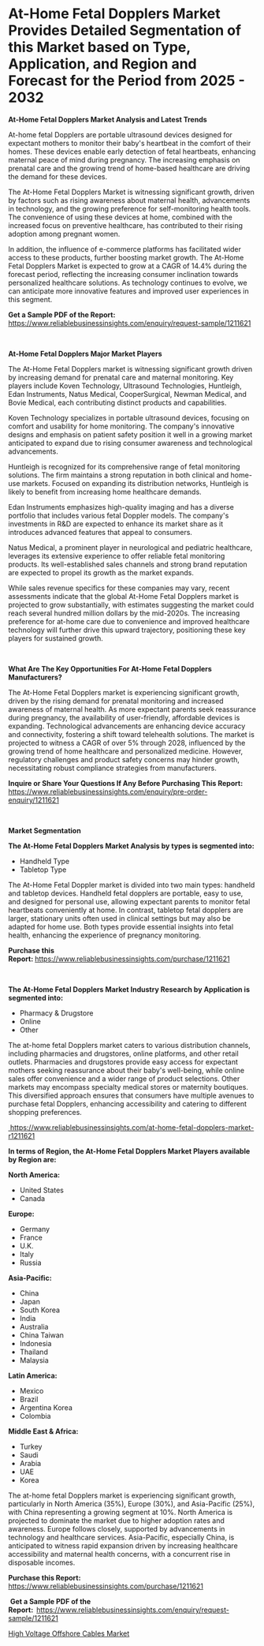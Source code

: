 <p><h1>At-Home Fetal Dopplers Market Provides Detailed Segmentation of this Market based on Type, Application, and Region and Forecast for the Period from 2025 - 2032</h1></p><p><strong>At-Home Fetal Dopplers Market Analysis and Latest Trends</strong></p>
<p><p>At-home fetal Dopplers are portable ultrasound devices designed for expectant mothers to monitor their baby's heartbeat in the comfort of their homes. These devices enable early detection of fetal heartbeats, enhancing maternal peace of mind during pregnancy. The increasing emphasis on prenatal care and the growing trend of home-based healthcare are driving the demand for these devices.</p><p>The At-Home Fetal Dopplers Market is witnessing significant growth, driven by factors such as rising awareness about maternal health, advancements in technology, and the growing preference for self-monitoring health tools. The convenience of using these devices at home, combined with the increased focus on preventive healthcare, has contributed to their rising adoption among pregnant women.</p><p>In addition, the influence of e-commerce platforms has facilitated wider access to these products, further boosting market growth. The At-Home Fetal Dopplers Market is expected to grow at a CAGR of 14.4% during the forecast period, reflecting the increasing consumer inclination towards personalized healthcare solutions. As technology continues to evolve, we can anticipate more innovative features and improved user experiences in this segment.</p></p>
<p><strong>Get a Sample PDF of the Report:&nbsp;</strong> <a href="https://www.reliablebusinessinsights.com/enquiry/request-sample/1211621?utm_campaign=2734&utm_medium=2&utm_source=Github&utm_content=ia&utm_term=24032025&utm_id=at-home-fetal-dopplers">https://www.reliablebusinessinsights.com/enquiry/request-sample/1211621</a></p>
<p>&nbsp;</p>
<p><strong>At-Home Fetal Dopplers Major Market Players</strong></p>
<p><p>The At-Home Fetal Dopplers market is witnessing significant growth driven by increasing demand for prenatal care and maternal monitoring. Key players include Koven Technology, Ultrasound Technologies, Huntleigh, Edan Instruments, Natus Medical, CooperSurgical, Newman Medical, and Bovie Medical, each contributing distinct products and capabilities.</p><p>Koven Technology specializes in portable ultrasound devices, focusing on comfort and usability for home monitoring. The company's innovative designs and emphasis on patient safety position it well in a growing market anticipated to expand due to rising consumer awareness and technological advancements.</p><p>Huntleigh is recognized for its comprehensive range of fetal monitoring solutions. The firm maintains a strong reputation in both clinical and home-use markets. Focused on expanding its distribution networks, Huntleigh is likely to benefit from increasing home healthcare demands.</p><p>Edan Instruments emphasizes high-quality imaging and has a diverse portfolio that includes various fetal Doppler models. The company's investments in R&D are expected to enhance its market share as it introduces advanced features that appeal to consumers.</p><p>Natus Medical, a prominent player in neurological and pediatric healthcare, leverages its extensive experience to offer reliable fetal monitoring products. Its well-established sales channels and strong brand reputation are expected to propel its growth as the market expands.</p><p>While sales revenue specifics for these companies may vary, recent assessments indicate that the global At-Home Fetal Dopplers market is projected to grow substantially, with estimates suggesting the market could reach several hundred million dollars by the mid-2020s. The increasing preference for at-home care due to convenience and improved healthcare technology will further drive this upward trajectory, positioning these key players for sustained growth.</p></p>
<p>&nbsp;</p>
<p><strong>What Are The Key Opportunities For At-Home Fetal Dopplers Manufacturers?</strong></p>
<p><p>The At-Home Fetal Dopplers market is experiencing significant growth, driven by the rising demand for prenatal monitoring and increased awareness of maternal health. As more expectant parents seek reassurance during pregnancy, the availability of user-friendly, affordable devices is expanding. Technological advancements are enhancing device accuracy and connectivity, fostering a shift toward telehealth solutions. The market is projected to witness a CAGR of over 5% through 2028, influenced by the growing trend of home healthcare and personalized medicine. However, regulatory challenges and product safety concerns may hinder growth, necessitating robust compliance strategies from manufacturers.</p></p>
<p><strong>Inquire or Share Your Questions If Any Before Purchasing This Report:</strong> <a href="https://www.reliablebusinessinsights.com/enquiry/pre-order-enquiry/1211621?utm_campaign=2734&utm_medium=2&utm_source=Github&utm_content=ia&utm_term=24032025&utm_id=at-home-fetal-dopplers">https://www.reliablebusinessinsights.com/enquiry/pre-order-enquiry/1211621</a></p>
<p>&nbsp;</p>
<p><strong>Market Segmentation</strong></p>
<p><strong>The At-Home Fetal Dopplers Market Analysis by types is segmented into:</strong></p>
<p><ul><li>Handheld Type</li><li>Tabletop Type</li></ul></p>
<p><p>The At-Home Fetal Doppler market is divided into two main types: handheld and tabletop devices. Handheld fetal dopplers are portable, easy to use, and designed for personal use, allowing expectant parents to monitor fetal heartbeats conveniently at home. In contrast, tabletop fetal dopplers are larger, stationary units often used in clinical settings but may also be adapted for home use. Both types provide essential insights into fetal health, enhancing the experience of pregnancy monitoring.</p></p>
<p><strong>Purchase this Report:&nbsp;</strong><a href="https://www.reliablebusinessinsights.com/purchase/1211621?utm_campaign=2734&utm_medium=2&utm_source=Github&utm_content=ia&utm_term=24032025&utm_id=at-home-fetal-dopplers">https://www.reliablebusinessinsights.com/purchase/1211621</a></p>
<p>&nbsp;</p>
<p><strong>The At-Home Fetal Dopplers Market Industry Research by Application is segmented into:</strong></p>
<p><ul><li>Pharmacy & Drugstore</li><li>Online</li><li>Other</li></ul></p>
<p><p>The at-home fetal Dopplers market caters to various distribution channels, including pharmacies and drugstores, online platforms, and other retail outlets. Pharmacies and drugstores provide easy access for expectant mothers seeking reassurance about their baby's well-being, while online sales offer convenience and a wider range of product selections. Other markets may encompass specialty medical stores or maternity boutiques. This diversified approach ensures that consumers have multiple avenues to purchase fetal Dopplers, enhancing accessibility and catering to different shopping preferences.</p></p>
<p><a href="https://www.reliablebusinessinsights.com/at-home-fetal-dopplers-market-r1211621?utm_campaign=2734&utm_medium=2&utm_source=Github&utm_content=ia&utm_term=24032025&utm_id=at-home-fetal-dopplers">&nbsp;https://www.reliablebusinessinsights.com/at-home-fetal-dopplers-market-r1211621</a></p>
<p><strong>In terms of Region, the At-Home Fetal Dopplers Market Players available by Region are:</strong></p>
<p>
    <p> <strong> North America: </strong>
        <ul>
            <li>United States</li>
            <li>Canada</li>
        </ul>
        </p> 
    <p> <strong> Europe: </strong>
        <ul>
            <li>Germany</li>
            <li>France</li>
            <li>U.K.</li>
            <li>Italy</li>
            <li>Russia</li>
        </ul>
        </p> 
    <p> <strong> Asia-Pacific: </strong>
        <ul>
            <li>China</li>
            <li>Japan</li>
            <li>South Korea</li>
            <li>India</li>
            <li>Australia</li>
            <li>China Taiwan</li>
            <li>Indonesia</li>
            <li>Thailand</li>
            <li>Malaysia</li>
        </ul>
        </p> 
    <p> <strong> Latin America: </strong>
        <ul>
            <li>Mexico</li>
            <li>Brazil</li>
            <li>Argentina Korea</li>
            <li>Colombia</li>
        </ul>
        </p> 
    <p> <strong> Middle East & Africa: </strong>
        <ul>
            <li>Turkey</li>
            <li>Saudi</li>
            <li>Arabia</li>
            <li>UAE</li>
            <li>Korea</li>
        </ul>
    </p>
    </p>
<p><p>The at-home fetal Dopplers market is experiencing significant growth, particularly in North America (35%), Europe (30%), and Asia-Pacific (25%), with China representing a growing segment at 10%. North America is projected to dominate the market due to higher adoption rates and awareness. Europe follows closely, supported by advancements in technology and healthcare services. Asia-Pacific, especially China, is anticipated to witness rapid expansion driven by increasing healthcare accessibility and maternal health concerns, with a concurrent rise in disposable incomes.</p></p>
<p><strong>Purchase this Report: </strong><a href="https://www.reliablebusinessinsights.com/purchase/1211621?utm_campaign=2734&utm_medium=2&utm_source=Github&utm_content=ia&utm_term=24032025&utm_id=at-home-fetal-dopplers">https://www.reliablebusinessinsights.com/purchase/1211621</a></p>
<p>&nbsp;<strong>Get a Sample PDF of the Report:&nbsp;&nbsp;</strong><a href="https://www.reliablebusinessinsights.com/enquiry/request-sample/1211621?utm_campaign=2734&utm_medium=2&utm_source=Github&utm_content=ia&utm_term=24032025&utm_id=at-home-fetal-dopplers">https://www.reliablebusinessinsights.com/enquiry/request-sample/1211621</a></p>
<p><strong></strong></p>
<p><p><a href="https://github.com/efialiurca/Market-Research-Report-List-1/blob/main/high-voltage-offshore-cables-market.md?utm_campaign=2734&utm_medium=2&utm_source=Github&utm_content=ia&utm_term=24032025&utm_id=at-home-fetal-dopplers">High Voltage Offshore Cables Market</a></p></p>